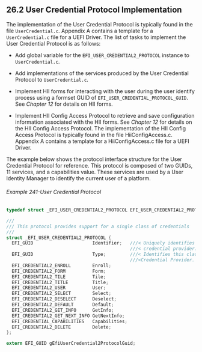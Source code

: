 <!--- @file
  26.2 User Credential Protocol Implementation

  Copyright (c) 2012-2018, Intel Corporation. All rights reserved.<BR>

  Redistribution and use in source (original document form) and 'compiled'
  forms (converted to PDF, epub, HTML and other formats) with or without
  modification, are permitted provided that the following conditions are met:

  1) Redistributions of source code (original document form) must retain the
     above copyright notice, this list of conditions and the following
     disclaimer as the first lines of this file unmodified.

  2) Redistributions in compiled form (transformed to other DTDs, converted to
     PDF, epub, HTML and other formats) must reproduce the above copyright
     notice, this list of conditions and the following disclaimer in the
     documentation and/or other materials provided with the distribution.

  THIS DOCUMENTATION IS PROVIDED BY TIANOCORE PROJECT "AS IS" AND ANY EXPRESS OR
  IMPLIED WARRANTIES, INCLUDING, BUT NOT LIMITED TO, THE IMPLIED WARRANTIES OF
  MERCHANTABILITY AND FITNESS FOR A PARTICULAR PURPOSE ARE DISCLAIMED. IN NO
  EVENT SHALL TIANOCORE PROJECT  BE LIABLE FOR ANY DIRECT, INDIRECT, INCIDENTAL,
  SPECIAL, EXEMPLARY, OR CONSEQUENTIAL DAMAGES (INCLUDING, BUT NOT LIMITED TO,
  PROCUREMENT OF SUBSTITUTE GOODS OR SERVICES; LOSS OF USE, DATA, OR PROFITS;
  OR BUSINESS INTERRUPTION) HOWEVER CAUSED AND ON ANY THEORY OF LIABILITY,
  WHETHER IN CONTRACT, STRICT LIABILITY, OR TORT (INCLUDING NEGLIGENCE OR
  OTHERWISE) ARISING IN ANY WAY OUT OF THE USE OF THIS DOCUMENTATION, EVEN IF
  ADVISED OF THE POSSIBILITY OF SUCH DAMAGE.

-->

## 26.2 User Credential Protocol Implementation

The implementation of the User Credential Protocol is typically found in the
file `UserCredential.c`. Appendix A contains a template for a `UserCredential.c` file for a UEFI Driver. The list of tasks to implement the User Credential Protocol is as follows:

* Add global variable for the `EFI_USER_CREDENTIAL2_PROTOCOL` instance to
  `UserCredential.c`.

* Add implementations of the services produced by the User Credential Protocol
  to `UserCredential.c`.

* Implement HII forms for interacting with the user during the user identify
  process using a formset GUID of `EFI_USER_CREDENTIAL_PROTOCOL_GUID`. See
  _Chapter 12_ for details on HII forms.

* Implement HII Config Access Protocol to retrieve and save configuration
  information associated with the HII forms. See _Chapter 12_ for details on the HII Config Access Protocol. The implementation of the HII Config Access Protocol is typically found in the file HiiConfigAccess.c. Appendix A contains a template for a HiiConfigAccess.c file for a UEFI Driver.

The example below shows the protocol interface structure for the User
Credential Protocol for reference. This protocol is composed of two GUIDs, 11
services, and a capabilities value. These services are used by a User Identity
Manager to identify the current user of a platform.

###### Example 241-User Credential Protocol

```c
typedef struct _EFI_USER_CREDENTIAL2_PROTOCOL EFI_USER_CREDENTIAL2_PROTOCOL;

///
/// This protocol provides support for a single class of credentials
///
struct _EFI_USER_CREDENTIAL2_PROTOCOL {
  EFI_GUID                      Identifier;   ///< Uniquely identifies this
                                              ///< credential provider.
  EFI_GUID                      Type;         ///< Identifies this class of User
                                              ///<Credential Provider.
  EFI_CREDENTIAL2_ENROLL        Enroll;
  EFI_CREDENTIAL2_FORM          Form;
  EFI_CREDENTIAL2_TILE          Tile;
  EFI_CREDENTIAL2_TITLE         Title;
  EFI_CREDENTIAL2_USER          User;
  EFI_CREDENTIAL2_SELECT        Select;
  EFI_CREDENTIAL2_DESELECT      Deselect;
  EFI_CREDENTIAL2_DEFAULT       Default;
  EFI_CREDENTIAL2_GET_INFO      GetInfo;
  EFI_CREDENTIAL2_GET_NEXT_INFO GetNextInfo;
  EFI_CREDENTIAL_CAPABILITIES   Capabilities;
  EFI_CREDENTIAL2_DELETE        Delete;
};

extern EFI_GUID gEfiUserCredential2ProtocolGuid;
```
